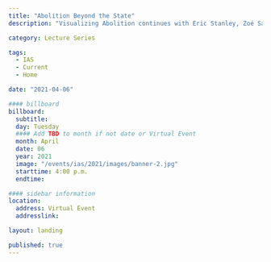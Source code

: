 ```yaml
---
title: "Abolition Beyond the State"
description: "Visualizing Abolition continues with Eric Stanley, Zoé Samudzi, and Sadie Barnette."

category: Lecture Series

tags:
  - IAS
  - Current
  - Home

date: "2021-04-06"

#### billboard
billboard:
  subtitle: 
  day: Tuesday
  #### Add TBD to month if not date or Virtual Event
  month: April
  date: 06
  year: 2021
  image: "/events/ias/2021/images/banner-2.jpg"
  starttime: 4:00 p.m.
  endtime: 

#### sidebar information
location:
  address: Virtual Event
  addresslink: 

layout: landing

published: true
---
```





